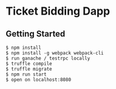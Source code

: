 
# Ticket Bidding Dapp

## Getting Started
```
$ npm install
$ npm install -g webpack webpack-cli
$ run ganache / testrpc locally
$ truffle compile
$ truffle migrate
$ npm run start
$ open on localhost:8080
```
